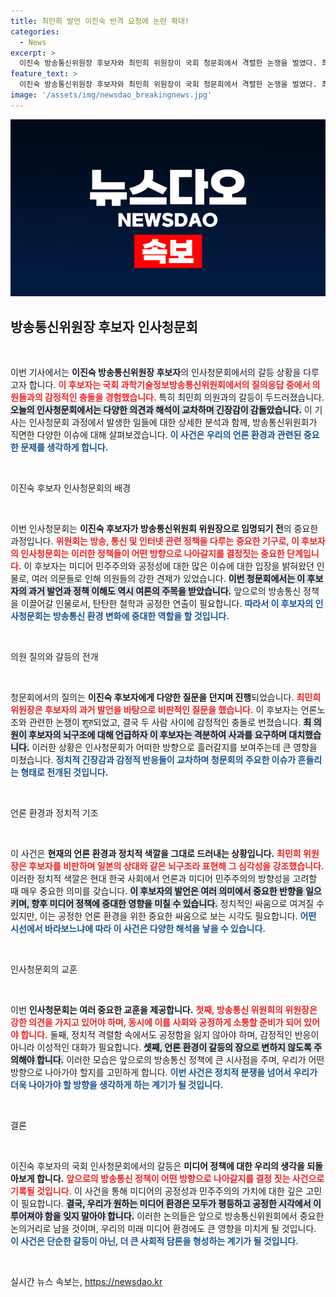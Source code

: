 ```yaml
---
title: 최민희 발언 이진숙 반격 요청에 논란 확대!
categories:
  - News
excerpt: >
  이진숙 방송통신위원장 후보자와 최민희 위원장이 국회 청문회에서 격렬한 논쟁을 벌였다. 최 위원장은 후보자의 뇌 구조 문제를 지적하며 날카로운 비판을 가했고, 후보자는 강력히 사과를 요구했다. 두 사람의 충돌, 그 배경과 의미를 파헤쳐보자!
feature_text: >
  이진숙 방송통신위원장 후보자와 최민희 위원장이 국회 청문회에서 격렬한 논쟁을 벌였다. 최 위원장은 후보자의 뇌 구조 문제를 지적하며 날카로운 비판을 가했고, 후보자는 강력히 사과를 요구했다. 두 사람의 충돌, 그 배경과 의미를 파헤쳐보자!
image: '/assets/img/newsdao_breakingnews.jpg'
---
```


<p><img src="/assets/img/newsdao_breakingnews.jpg" alt="ranknews 속보" /></p>

<h2 data-ke-size="size26">방송통신위원장 후보자 인사청문회</h2>

<p data-ke-size="size16">&nbsp;</p>

<p>이번 기사에서는 <b>이진숙 방송통신위원장 후보자</b>의 인사청문회에서의 갈등 상황을 다루고자 합니다. <b><span style="color: #ee2323;">이 후보자는 국회 과학기술정보방송통신위원회에서의 질의응답 중에서 의원들과의 감정적인 충돌을 경험했습니다.</span></b> 특히 최민희 의원과의 갈등이 두드러졌습니다. <b><span style="background-color: #21538527;">오늘의 인사청문회에서는 다양한 의견과 해석이 교차하며 긴장감이 감돌았습니다.</span></b> 이 기사는 인사청문회 과정에서 발생한 일들에 대한 상세한 분석과 함께, 방송통신위원회가 직면한 다양한 이슈에 대해 살펴보겠습니다. <b><span style="color: #1a5490;">이 사건은 우리의 언론 환경과 관련된 중요한 문제를 생각하게 합니다.</span></b></p>

<p data-ke-size="size16">&nbsp;</p>

<p>이진숙 후보자 인사청문회의 배경</p>

<p data-ke-size="size16">&nbsp;</p>

<p>이번 인사청문회는 <b>이진숙 후보자가 방송통신위원회 위원장으로 임명되기 전</b>의 중요한 과정입니다. <b><span style="color: #ee2323;">위원회는 방송, 통신 및 인터넷 관련 정책을 다루는 중요한 기구로, 이 후보자의 인사청문회는 이러한 정책들이 어떤 방향으로 나아갈지를 결정짓는 중요한 단계입니다.</span></b> 이 후보자는 미디어 민주주의와 공정성에 대한 많은 이슈에 대한 입장을 밝혀왔던 인물로, 여러 의문들로 인해 의원들의 강한 견제가 있었습니다. <b><span style="background-color: #21538527;">이번 청문회에서는 이 후보자의 과거 발언과 정책 이해도 역시 여론의 주목을 받았습니다.</span></b> 앞으로의 방송통신 정책을 이끌어갈 인물로서, 탄탄한 철학과 공정한 연출이 필요합니다. <b><span style="color: #1a5490;">따라서 이 후보자의 인사청문회는 방송통신 환경 변화에 중대한 역할을 할 것입니다.</span></b></p>

<p data-ke-size="size16">&nbsp;</p>

<p>의원 질의와 갈등의 전개</p>

<p data-ke-size="size16">&nbsp;</p>

<p>청문회에서의 질의는 <b>이진숙 후보자에게 다양한 질문을 던지며 진행</b>되었습니다. <b><span style="color: #ee2323;">최민희 위원장은 후보자의 과거 발언을 바탕으로 비판적인 질문을 했습니다.</span></b> 이 후보자는 언론노조와 관련한 논쟁이 शुरु되었고, 결국 두 사람 사이에 감정적인 충돌로 번졌습니다. <b><span style="background-color: #21538527;">최 의원이 후보자의 뇌구조에 대해 언급하자 이 후보자는 격분하여 사과를 요구하며 대치했습니다.</span></b> 이러한 상황은 인사청문회가 어떠한 방향으로 흘러갈지를 보여주는데 큰 영향을 미쳤습니다. <b><span style="color: #1a5490;">정치적 긴장감과 감정적 반응들이 교차하며 청문회의 주요한 이슈가 흔들리는 형태로 전개된 것입니다.</span></b></p>

<p data-ke-size="size16">&nbsp;</p>

<p>언론 환경과 정치적 기조</p>

<p data-ke-size="size16">&nbsp;</p>

<p>이 사건은 <b>현재의 언론 환경과 정치적 색깔을 그대로 드러내는 상황입니다.</b> <b><span style="color: #ee2323;">최민희 위원장은 후보자를 비판하며 일본의 상대와 같은 뇌구조라 표현해 그 심각성을 강조했습니다.</span></b> 이러한 정치적 색깔은 현대 한국 사회에서 언론과 미디어 민주주의의 방향성을 고려할 때 매우 중요한 의미를 갖습니다. <b><span style="background-color: #21538527;">이 후보자의 발언은 여러 의미에서 중요한 반향을 일으키며, 향후 미디어 정책에 중대한 영향을 미칠 수 있습니다.</span></b> 정치적인 싸움으로 여겨질 수 있지만, 이는 공정한 언론 환경을 위한 중요한 싸움으로 보는 시각도 필요합니다. <b><span style="color: #1a5490;">어떤 시선에서 바라보느냐에 따라 이 사건은 다양한 해석을 낳을 수 있습니다.</span></b></p>

<p data-ke-size="size16">&nbsp;</p>

<p>인사청문회의 교훈</p>

<p data-ke-size="size16">&nbsp;</p>

<p>이번 <b>인사청문회는 여러 중요한 교훈을 제공합니다.</b> <b><span style="color: #ee2323;">첫째, 방송통신 위원회의 위원장은 강한 의견을 가지고 있어야 하며, 동시에 이를 사회와 공정하게 소통할 준비가 되어 있어야 합니다.</span></b> 둘째, 정치적 격렬함 속에서도 공정함을 잃지 않아야 하며, 감정적인 반응이 아니라 이성적인 대화가 필요합니다. <b><span style="background-color: #21538527;">셋째, 언론 환경이 갈등의 장으로 변하지 않도록 주의해야 합니다.</span></b> 이러한 모습은 앞으로의 방송통신 정책에 큰 시사점을 주며, 우리가 어떤 방향으로 나아가야 할지를 고민하게 합니다. <b><span style="color: #1a5490;">이번 사건은 정치적 분쟁을 넘어서 우리가 더욱 나아가야 할 방향을 생각하게 하는 계기가 될 것입니다.</span></b></p>

<p data-ke-size="size16">&nbsp;</p>

<p>결론</p>

<p data-ke-size="size16">&nbsp;</p>

<p>이진숙 후보자의 국회 인사청문회에서의 갈등은 <b>미디어 정책에 대한 우리의 생각을 되돌아보게 합니다.</b> <b><span style="color: #ee2323;">앞으로의 방송통신 정책이 어떤 방향으로 나아갈지를 결정 짓는 사건으로 기록될 것입니다.</span></b> 이 사건을 통해 미디어의 공정성과 민주주의의 가치에 대한 깊은 고민이 필요합니다. <b><span style="background-color: #21538527;">결국, 우리가 원하는 미디어 환경은 모두가 평등하고 공정한 시각에서 이루어져야 함을 잊지 말아야 합니다.</span></b> 이러한 논의들은 앞으로 방송통신위원회에서 중요한 논의거리로 남을 것이며, 우리의 미래 미디어 환경에도 큰 영향을 미치게 될 것입니다. <b><span style="color: #1a5490;">이 사건은 단순한 갈등이 아닌, 더 큰 사회적 담론을 형성하는 계기가 될 것입니다.</span></b> </p>

<p data-ke-size="size16">&nbsp;</p>
실시간 뉴스 속보는, <a href="https://newsdao.kr" rel="dofollow">https://newsdao.kr</a>


